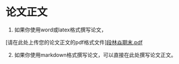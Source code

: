 # 论文正文

1. 如果你使用word或latex格式撰写论文，

[请在此处上传您的论文正文的pdf格式文件][段林焱期末.pdf](https://github.com/user-attachments/files/20895335/default.pdf)


2. 如果你使用markdown格式撰写论文，可以直接在此处撰写论文正文。

